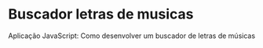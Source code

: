 # Buscador letras de musicas

Aplicação JavaScript: Como desenvolver um buscador de letras de músicas
